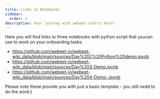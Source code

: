 ```yaml
---
title: Links to Notebooks
sidebar:
  order: 1
description: Your journey with webeet starts here!
---
```


Here you will find links to three notebooks with python script that youcan use to work on your onboarding tasks:

- https://github.com/webeet-io/webeet-wiki_data/blob/main/sources/Day%202%20Python%20demo.ipynb
- https://github.com/webeet-io/webeet-wiki_data/blob/main/sources/Day%203-Demo.ipynb
- https://github.com/webeet-io/webeet-wiki_data/blob/main/sources/Day%204-Demo-.ipynb

Please note these provide you with just a basic template - you still nedd to do the work:)
